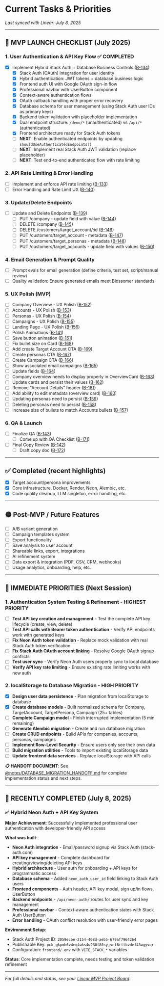 # Current Tasks & Priorities

*Last synced with Linear: July 8, 2025*

---

## 🎯 MVP LAUNCH CHECKLIST (July 2025)

### 1. User Authentication & API Key Flow ✅ COMPLETED
- [x] Implement Hybrid Stack Auth + Database Business Controls ([B-134](https://linear.app/blossomer/issue/B-134/implement-user-signup-api-key))
  - [x] Stack Auth (OAuth) integration for user identity
  - [x] Hybrid authentication: JWT tokens + database business logic
  - [x] Frontend auth UI with Google OAuth sign-in flow
  - [x] Professional navbar with UserButton component
  - [x] Context-aware authentication flows
  - [x] OAuth callback handling with proper error recovery
  - [x] Database schema for user management (using Stack Auth user IDs as primary keys)
  - [x] Backend token validation with placeholder implementation
  - [x] Dual endpoint structure: `/demo/*` (unauthenticated) vs `/api/*` (authenticated)
  - [x] Frontend architecture ready for Stack Auth tokens
  - [ ] **NEXT**: Enable authenticated endpoints by updating `shouldUseAuthenticatedEndpoints()`
  - [ ] **NEXT**: Implement real Stack Auth JWT validation (replace placeholder)
  - [ ] **NEXT**: Test end-to-end authenticated flow with rate limiting

### 2. API Rate Limiting & Error Handling
- [ ] Implement and enforce API rate limiting ([B-133](https://linear.app/blossomer/issue/B-133/implement-and-enforce-api-rate-limiting-across-all-endpoints))
- [ ] Error Handling and Rate Limit UX ([B-140](https://linear.app/blossomer/issue/B-140/error-handling-and-rate-limit-ux))

### 3. Update/Delete Endpoints
- [ ] Update and Delete Endpoints ([B-139](https://linear.app/blossomer/issue/B-139/update-and-delete-endpoints))
  - [ ] PUT /company - update field with value ([B-144](https://linear.app/blossomer/issue/B-144/put-company-update-field-with-value))
  - [ ] DELETE /company ([B-145](https://linear.app/blossomer/issue/B-145/delete-company))
  - [ ] DELETE /customers/target_account/:id ([B-146](https://linear.app/blossomer/issue/B-146/delete-customerstarget-accountid))
  - [ ] PUT /customers/target_account - metadata ([B-147](https://linear.app/blossomer/issue/B-147/put-customerstarget-account-metadata))
  - [ ] PUT /customers/target_personas - metadata ([B-148](https://linear.app/blossomer/issue/B-148/put-customerstarget-personas-metadata))
  - [ ] PUT /customers/target_accounts - update field with values ([B-150](https://linear.app/blossomer/issue/B-150/put-customerstarget-accounts-update-field-with-values))

### 4. Email Generation & Prompt Quality
- [ ] Prompt evals for email generation (define criteria, test set, script/manual review)
- [ ] Quality validation: Ensure generated emails meet Blossomer standards

### 5. UX Polish (MVP)
- [ ] Company Overview - UX Polish ([B-152](https://linear.app/blossomer/issue/B-152/company-overview-ux-polish))
- [ ] Accounts - UX Polish ([B-153](https://linear.app/blossomer/issue/B-153/accounts-ux-polish))
- [ ] Personas - UX Polish ([B-154](https://linear.app/blossomer/issue/B-154/personas-ux-polish))
- [ ] Campaigns - UX Polish ([B-155](https://linear.app/blossomer/issue/B-155/campaigns-ux-polish))
- [ ] Landing Page - UX Polish ([B-156](https://linear.app/blossomer/issue/B-156/landing-page-ux-polish))
- [ ] Polish Animations ([B-141](https://linear.app/blossomer/issue/B-141/polish-animations))
- [ ] Save button animation ([B-151](https://linear.app/blossomer/issue/B-151/save-button-animation))
- [ ] Fix bullet size on Card ([B-168](https://linear.app/blossomer/issue/B-168/fix-bullet-size-on-card))
- [ ] Add create Target Account CTA ([B-169](https://linear.app/blossomer/issue/B-169/add-create-target-account-cta))
- [ ] Create personas CTA ([B-167](https://linear.app/blossomer/issue/B-167/create-personas-cta))
- [ ] Create Campaign CTA ([B-166](https://linear.app/blossomer/issue/B-166/create-campaign-cta))
- [ ] Show associated email campaigns ([B-165](https://linear.app/blossomer/issue/B-165/show-associated-email-campaigns))
- [ ] Update fields ([B-164](https://linear.app/blossomer/issue/B-164/update-fields))
- [ ] Company overview needs to display properly in OverviewCard ([B-163](https://linear.app/blossomer/issue/B-163/company-overview-needs-to-display-properly-in-overviewcard))
- [ ] Update cards and persist their values ([B-162](https://linear.app/blossomer/issue/B-162/update-cards-and-persist-their-values))
- [ ] Remove "Account Details" header ([B-161](https://linear.app/blossomer/issue/B-161/remove-account-details-header))
- [ ] Add ability to edit metadata (overview card) ([B-160](https://linear.app/blossomer/issue/B-160/add-ability-to-edit-metadata-overview-card))
- [ ] Updating personas need to persist ([B-159](https://linear.app/blossomer/issue/B-159/updating-personas-need-to-persist))
- [ ] Deleting personas need to persist ([B-158](https://linear.app/blossomer/issue/B-158/deleting-personas-need-to-persist))
- [ ] Increase size of bullets to match Accounts bullets ([B-157](https://linear.app/blossomer/issue/B-157/increase-size-of-bullets-to-match-accounts-bullets))

### 6. QA & Launch
- [ ] Finalize QA ([B-143](https://linear.app/blossomer/issue/B-143/finalize-qa))
  - [ ] Come up with QA Checklist ([B-171](https://linear.app/blossomer/issue/B-171/come-up-with-qa-checklist))
- [ ] Final Copy Review ([B-142](https://linear.app/blossomer/issue/B-142/final-copy-review))
  - [ ] Draft copy doc ([B-172](https://linear.app/blossomer/issue/B-172/draft-copy-doc))

---

## ✅ Completed (recent highlights)
- [x] Target account/persona improvements
- [x] Core infrastructure, Docker, Render, Neon, Alembic, etc.
- [x] Code quality cleanup, LLM singleton, error handling, etc.

---

## 🟡 Post-MVP / Future Features
- [ ] A/B variant generation
- [ ] Campaign templates system
- [ ] Export functionality
- [ ] Save analysis to user account
- [ ] Shareable links, export, integrations
- [ ] AI refinement system
- [ ] Data export & integration (PDF, CSV, CRM, webhooks)
- [ ] Usage analytics, onboarding, help, etc.

---

## 🚀 IMMEDIATE PRIORITIES (Next Session)

### **1. Authentication System Testing & Refinement** - HIGHEST PRIORITY
- [ ] **Test API key creation and management** - Test the complete API key lifecycle (create, view, delete)
- [ ] **Test API calls with Bearer token authentication** - Verify API endpoints work with generated keys
- [ ] **Fix Neon Auth token validation** - Replace mock validation with real Stack Auth token verification  
- [ ] **Fix Stack Auth OAuth account linking** - Resolve Google OAuth signup conflicts
- [ ] **Test user sync** - Verify Neon Auth users properly sync to local database
- [ ] **Verify API key rate limiting** - Ensure existing rate limiting works with new auth

### **2. localStorage to Database Migration** - HIGH PRIORITY  
- [x] **Design user data persistence** - Plan migration from localStorage to database
- [x] **Create database models** - Built normalized schema for Company, TargetAccount, TargetPersona, Campaign (25+ tables)
- [ ] **Complete Campaign model** - Finish interrupted implementation (5 min remaining)
- [ ] **Generate Alembic migration** - Create and run database migration
- [ ] **Create CRUD endpoints** - Build APIs for companies, accounts, personas, campaigns
- [ ] **Implement Row-Level Security** - Ensure users only see their own data
- [ ] **Build migration utilities** - Tools to import existing localStorage data
- [ ] **Update frontend data services** - Replace localStorage with API calls

**📋 HANDOFF DOCUMENT**: See [@notes/DATABASE_MIGRATION_HANDOFF.md](@notes/DATABASE_MIGRATION_HANDOFF.md) for complete implementation status and next steps.

---

## 🎉 RECENTLY COMPLETED (July 8, 2025)

### ✅ **Hybrid Neon Auth + API Key System**
**Major Achievement**: Successfully implemented professional user authentication with developer-friendly API access

**What was built**:
- **Neon Auth integration** - Email/password signup via Stack Auth (stack-auth.com)
- **API key management** - Complete dashboard for creating/viewing/deleting API keys
- **Hybrid architecture** - User auth for onboarding + API keys for programmatic access
- **Database schema** - Added `neon_auth_user_id` field linking to Stack Auth users
- **Frontend components** - Auth header, API key modal, sign up/in flows, UserButton
- **Backend endpoints** - `/api/neon-auth/` routes for user sync and key management
- **Professional navbar** - Context-aware authentication states with Stack Auth UserButton
- **Error handling** - OAuth conflict resolution with user-friendly error pages

**Environment Setup**:
- Stack Auth Project ID: `2059ecbe-2154-408d-aeb5-679af7964264`
- Publishable Key: `pck_gkpmh6v4eq4wks4w230f80syjvet8rttbvdef43wgyvqr`
- Configuration: `frontend/.env` with `VITE_STACK_*` variables

**Status**: Core implementation complete, needs testing and token validation refinement

---

*For full details and status, see your [Linear MVP Project Board](https://linear.app/blossomer/project/production-launch-mvp).*
